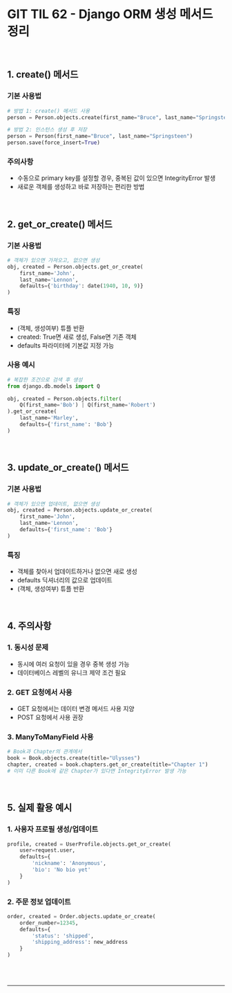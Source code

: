# GIT TIL 62 - Django ORM 생성 메서드 정리

<br>

## 1. create() 메서드

### 기본 사용법
```python
# 방법 1: create() 메서드 사용
person = Person.objects.create(first_name="Bruce", last_name="Springsteen")

# 방법 2: 인스턴스 생성 후 저장
person = Person(first_name="Bruce", last_name="Springsteen")
person.save(force_insert=True)
```

### 주의사항
- 수동으로 primary key를 설정할 경우, 중복된 값이 있으면 IntegrityError 발생
- 새로운 객체를 생성하고 바로 저장하는 편리한 방법

<br>

## 2. get_or_create() 메서드

### 기본 사용법
```python
# 객체가 있으면 가져오고, 없으면 생성
obj, created = Person.objects.get_or_create(
    first_name='John',
    last_name='Lennon',
    defaults={'birthday': date(1940, 10, 9)}
)
```

### 특징
- (객체, 생성여부) 튜플 반환
- created: True면 새로 생성, False면 기존 객체
- defaults 파라미터에 기본값 지정 가능

### 사용 예시
```python
# 복잡한 조건으로 검색 후 생성
from django.db.models import Q

obj, created = Person.objects.filter(
    Q(first_name='Bob') | Q(first_name='Robert')
).get_or_create(
    last_name='Marley',
    defaults={'first_name': 'Bob'}
)
```

<br>

## 3. update_or_create() 메서드

### 기본 사용법
```python
# 객체가 있으면 업데이트, 없으면 생성
obj, created = Person.objects.update_or_create(
    first_name='John', 
    last_name='Lennon',
    defaults={'first_name': 'Bob'}
)
```

### 특징
- 객체를 찾아서 업데이트하거나 없으면 새로 생성
- defaults 딕셔너리의 값으로 업데이트
- (객체, 생성여부) 튜플 반환

<br>

## 4. 주의사항

### 1. 동시성 문제
- 동시에 여러 요청이 있을 경우 중복 생성 가능
- 데이터베이스 레벨의 유니크 제약 조건 필요

### 2. GET 요청에서 사용
- GET 요청에서는 데이터 변경 메서드 사용 지양
- POST 요청에서 사용 권장

### 3. ManyToManyField 사용
```python
# Book과 Chapter의 관계에서
book = Book.objects.create(title="Ulysses")
chapter, created = book.chapters.get_or_create(title="Chapter 1")
# 이미 다른 Book에 같은 Chapter가 있다면 IntegrityError 발생 가능
```

<br>

## 5. 실제 활용 예시

### 1. 사용자 프로필 생성/업데이트
```python
profile, created = UserProfile.objects.get_or_create(
    user=request.user,
    defaults={
        'nickname': 'Anonymous',
        'bio': 'No bio yet'
    }
)
```

### 2. 주문 정보 업데이트
```python
order, created = Order.objects.update_or_create(
    order_number=12345,
    defaults={
        'status': 'shipped',
        'shipping_address': new_address
    }
)
```

<br><br>

---

<br><br>